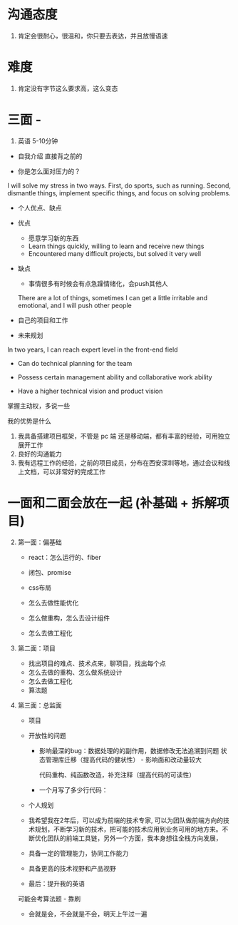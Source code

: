 # 沟通态度

1. 肯定会很耐心，很温和，你只要去表达，并且放慢语速


# 难度
1. 肯定没有字节这么要求高，这么变态


# 三面 -

1. 英语 5-10分钟

 - 自我介绍 直接背之前的

 - 你是怎么面对压力的？

I will solve my stress in two ways. First, do sports, such as running. Second, dismantle things, implement specific things, and focus on solving problems.


- 个人优点、缺点

- 优点
    - 愿意学习新的东西
    - Learn things quickly, willing to learn and receive new things
    - Encountered many difficult projects, but solved it very well

- 缺点
  - 事情很多有时候会有点急躁情绪化，会push其他人

  There are a lot of things, sometimes I can get a little irritable and emotional, and I will push other people


- 自己的项目和工作





- 未来规划

In two years, I can reach expert level in the front-end field
 - Can do technical planning for the team

 - Possess certain management ability and collaborative work ability

 - Have a higher technical vision and product vision





掌握主动权，多说一些

我的优势是什么

1. 我具备搭建项目框架，不管是 pc 端 还是移动端，都有丰富的经验，可用独立展开工作
2. 良好的沟通能力
3. 我有远程工作的经验，之前的项目成员，分布在西安深圳等地，通过会议和线上文档，可以非常好的完成工作


# 一面和二面会放在一起 (补基础 + 拆解项目)

2. 第一面：偏基础
   - react：怎么运行的、fiber

   - 闭包、promise

   - css布局


   - 怎么去做性能优化

   - 怎么做重构，怎么去设计组件

   - 怎么去做工程化


3. 第二面：项目
    - 找出项目的难点、技术点来，聊项目，找出每个点
    - 怎么去做的重构、怎么做系统设计
    - 怎么去做工程化
    - 算法题




4. 第三面：总监面

   - 项目
   - 开放性的问题
     - 影响最深的bug：数据处理的的副作用，数据修改无法追溯到问题
        状态管理库迁移（提高代码的健状性） - 影响面和改动量较大

        代码重构、纯函数改造，补充注释（提高代码的可读性）

     - 一个月写了多少行代码：



   - 个人规划

    - 我希望我在2年后，可以成为前端的技术专家, 可以为团队做前端方向的技术规划，不断学习新的技术，把可能的技术应用到业务可用的地方来。不断优化团队的前端工具链，另外一个方面，我本身想往全栈方向发展，

    - 具备一定的管理能力，协同工作能力

    - 具备更高的技术视野和产品视野

    - 最后：提升我的英语


    可能会考算法题 - 靠刷

    - 会就是会，不会就是不会，明天上午过一遍
